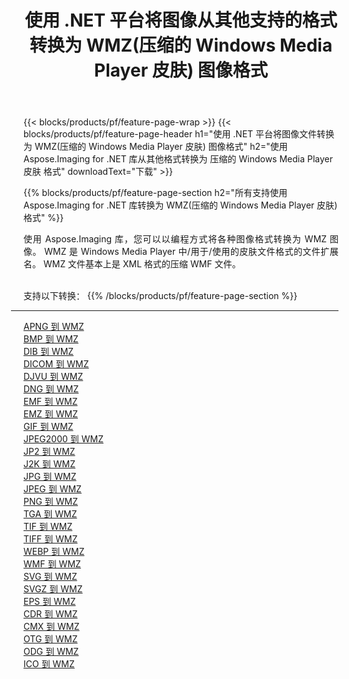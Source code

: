 ﻿---
title: 使用 .NET 平台将图像从其他支持的格式转换为 WMZ(压缩的 Windows Media Player 皮肤) 图像格式 
weight: 3920
url: /zh-hans/net/conversion/to/wmz 
lang: zh-hans
langdirlevel: 2
locales: zh-hans,ja,it,ru,de,es,fr,nl,id,lt,pl,pt,vi,tr,ko,zh-hant,ar,hi,th,sv,cs,uk,he
description: 使用 Aspose.Imaging for .NET 库可以轻松地将其他支持的图像格式转换为 WMZ(压缩的 Windows Media Player 皮肤)
---

{{< blocks/products/pf/feature-page-wrap >}}
{{< blocks/products/pf/feature-page-header h1="使用 .NET 平台将图像文件转换为 WMZ(压缩的 Windows Media Player 皮肤) 图像格式" h2="使用 Aspose.Imaging for .NET 库从其他格式转换为 压缩的 Windows Media Player 皮肤 格式" downloadText="下载" >}}


{{% blocks/products/pf/feature-page-section  h2="所有支持使用 Aspose.Imaging for .NET 库转换为 WMZ(压缩的 Windows Media Player 皮肤) 格式" %}}
<p align=justify>使用 Aspose.Imaging 库，您可以以编程方式将各种图像格式转换为 WMZ 图像。 WMZ 是 Windows Media Player 中/用于/使用的皮肤文件格式的文件扩展名。 WMZ 文件基本上是 XML 格式的压缩 WMF 文件。</p>
<br/>
支持以下转换：
{{% /blocks/products/pf/feature-page-section %}}
<div class="container-fluid productfamilypage bg-gray">
    <div class="convertypes bg-gray agp-content section">
        <div class="container">
		<hr style="margin-left:-20px;"/>
		<div class="row other-converters">
		    <div class='col-md-2 other-converter remove-lp remove-rp'><a href="/imaging/zh-hans/net/conversion/apng-to-wmz" >APNG 到 WMZ</a></div>
<div class='col-md-2 other-converter remove-lp remove-rp'><a href="/imaging/zh-hans/net/conversion/bmp-to-wmz" >BMP 到 WMZ</a></div>
<div class='col-md-2 other-converter remove-lp remove-rp'><a href="/imaging/zh-hans/net/conversion/dib-to-wmz" >DIB 到 WMZ</a></div>
<div class='col-md-2 other-converter remove-lp remove-rp'><a href="/imaging/zh-hans/net/conversion/dicom-to-wmz" >DICOM 到 WMZ</a></div>
<div class='col-md-2 other-converter remove-lp remove-rp'><a href="/imaging/zh-hans/net/conversion/djvu-to-wmz" >DJVU 到 WMZ</a></div>
<div class='col-md-2 other-converter remove-lp remove-rp'><a href="/imaging/zh-hans/net/conversion/dng-to-wmz" >DNG 到 WMZ</a></div>
<div class='col-md-2 other-converter remove-lp remove-rp'><a href="/imaging/zh-hans/net/conversion/emf-to-wmz" >EMF 到 WMZ</a></div>
<div class='col-md-2 other-converter remove-lp remove-rp'><a href="/imaging/zh-hans/net/conversion/emz-to-wmz" >EMZ 到 WMZ</a></div>
<div class='col-md-2 other-converter remove-lp remove-rp'><a href="/imaging/zh-hans/net/conversion/gif-to-wmz" >GIF 到 WMZ</a></div>
<div class='col-md-2 other-converter remove-lp remove-rp'><a href="/imaging/zh-hans/net/conversion/jpeg2000-to-wmz" >JPEG2000 到 WMZ</a></div>
<div class='col-md-2 other-converter remove-lp remove-rp'><a href="/imaging/zh-hans/net/conversion/jp2-to-wmz" >JP2 到 WMZ</a></div>
<div class='col-md-2 other-converter remove-lp remove-rp'><a href="/imaging/zh-hans/net/conversion/j2k-to-wmz" >J2K 到 WMZ</a></div>
<div class='col-md-2 other-converter remove-lp remove-rp'><a href="/imaging/zh-hans/net/conversion/jpg-to-wmz" >JPG 到 WMZ</a></div>
<div class='col-md-2 other-converter remove-lp remove-rp'><a href="/imaging/zh-hans/net/conversion/jpeg-to-wmz" >JPEG 到 WMZ</a></div>
<div class='col-md-2 other-converter remove-lp remove-rp'><a href="/imaging/zh-hans/net/conversion/png-to-wmz" >PNG 到 WMZ</a></div>
<div class='col-md-2 other-converter remove-lp remove-rp'><a href="/imaging/zh-hans/net/conversion/tga-to-wmz" >TGA 到 WMZ</a></div>
<div class='col-md-2 other-converter remove-lp remove-rp'><a href="/imaging/zh-hans/net/conversion/tif-to-wmz" >TIF 到 WMZ</a></div>
<div class='col-md-2 other-converter remove-lp remove-rp'><a href="/imaging/zh-hans/net/conversion/tiff-to-wmz" >TIFF 到 WMZ</a></div>
<div class='col-md-2 other-converter remove-lp remove-rp'><a href="/imaging/zh-hans/net/conversion/webp-to-wmz" >WEBP 到 WMZ</a></div>
<div class='col-md-2 other-converter remove-lp remove-rp'><a href="/imaging/zh-hans/net/conversion/wmf-to-wmz" >WMF 到 WMZ</a></div>
<div class='col-md-2 other-converter remove-lp remove-rp'><a href="/imaging/zh-hans/net/conversion/svg-to-wmz" >SVG 到 WMZ</a></div>
<div class='col-md-2 other-converter remove-lp remove-rp'><a href="/imaging/zh-hans/net/conversion/svgz-to-wmz" >SVGZ 到 WMZ</a></div>
<div class='col-md-2 other-converter remove-lp remove-rp'><a href="/imaging/zh-hans/net/conversion/eps-to-wmz" >EPS 到 WMZ</a></div>
<div class='col-md-2 other-converter remove-lp remove-rp'><a href="/imaging/zh-hans/net/conversion/cdr-to-wmz" >CDR 到 WMZ</a></div>
<div class='col-md-2 other-converter remove-lp remove-rp'><a href="/imaging/zh-hans/net/conversion/cmx-to-wmz" >CMX 到 WMZ</a></div>
<div class='col-md-2 other-converter remove-lp remove-rp'><a href="/imaging/zh-hans/net/conversion/otg-to-wmz" >OTG 到 WMZ</a></div>
<div class='col-md-2 other-converter remove-lp remove-rp'><a href="/imaging/zh-hans/net/conversion/odg-to-wmz" >ODG 到 WMZ</a></div>
<div class='col-md-2 other-converter remove-lp remove-rp'><a href="/imaging/zh-hans/net/conversion/ico-to-wmz" >ICO 到 WMZ</a></div>
                </div>
        </div>
    </div>
</div>
<br/>

